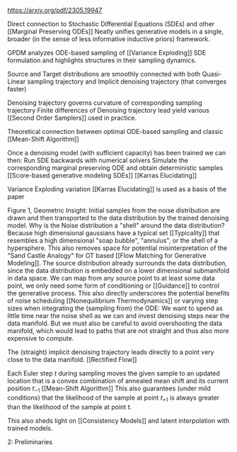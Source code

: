 https://arxiv.org/pdf/2305.19947

Direct connection to Stochastic Differential Equations (SDEs) and other [[Marginal Preserving ODEs]]
Neatly unifies generative models in a single, broader (in the sense of less informative inductive priors) framework.

GPDM analyzes ODE-based sampling of [[Variance Exploding]] SDE formulation and highlights structures in their sampling dynamics.

Source and Target distributions are smoothly connected with both
	Quasi-Linear sampling trajectory and
	Implicit denoising trajectory (that converges faster)

Denoising trajectory governs curvature of corresponding sampling trajectory 
Finite differences of Denoising trajectory lead yield various [[Second Order Samplers]] used in practice.

Theoretical connection between optimal ODE-based sampling and classic [[Mean-Shift Algorithm]]

Once a denoising model (with sufficient capacity) has been trained we can then:
	Run SDE backwards with numerical solvers
	Simulate the corresponding marginal preserving ODE and obtain deterministic samples [[Score-based generative modeling SDEs]] [[Karras Elucidating]]

Variance Exploding variation [[Karras Elucidating]] is used as a basis of the paper

Figure 1, Geometric Insight: 
	Initial samples from the noise distribution are drawn and then transported to the data distribution by the trained denoising model. Why is the Noise distribution a "shell" around the data distribution? Because high dimensional gaussians have a typical set [[Typicality]] that resembles a high dimensional "soap bubble", "annulus", or the shell of a hypersphere. 
	This also removes space for potential misinterpretation of the "Sand Castle Analogy" for OT based [[Flow Matching for Generative Modeling]]. The source distribution already surrounds the data distribution, since the data distribution is embedded on a lower dimensional submanifold in data space. We can map from any source point to at least some data point, we only need some form of conditioning or [[Guidance]] to control the generative process.
	This also directly underscores the potential benefits of noise scheduling [[Nonequilibrium Thermodynamics]] or varying step sizes when integrating the (sampling from) the ODE: 
	We want to spend as little time near the noise shell as we can and invest denoising steps near the data manifold. But we must also be careful to avoid overshooting the data manifold, which would lead to paths that are not straight and thus also more expensive to compute.

The (straight) implicit denoising trajectory leads directly to a point very close to the data manifold. [[Rectified Flow]]

Each Euler step $t$ during sampling moves the given sample to an updated location that is a convex combination of annealed mean shift and its current position $t_{-1}$ [[Mean-Shift Algorithm]]
This also guarantees (under mild conditions) that the likelihood of the sample at point $t_{+1}$ is always greater than the likelihood of the sample at point $t$.

This also sheds light on [[Consistency Models]] and latent interpolation with trained models.

2: Preliminaries
	